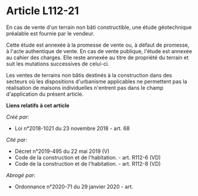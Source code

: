 # Article L112-21

En cas de vente d'un terrain non bâti constructible, une étude géotechnique préalable est fournie par le vendeur.

Cette étude est annexée à la promesse de vente ou, à défaut de promesse, à l'acte authentique de vente. En cas de vente
publique, l'étude est annexée au cahier des charges. Elle reste annexée au titre de propriété du terrain et suit les
mutations successives de celui-ci.

Les ventes de terrains non bâtis destinés à la construction dans des secteurs où les dispositions d'urbanisme applicables ne
permettent pas la réalisation de maisons individuelles n'entrent pas dans le champ d'application du présent article.

**Liens relatifs à cet article**

_Créé par_:

  - Loi n°2018-1021 du 23 novembre 2018 - art. 68

_Cité par_:

  - Décret n°2019-495 du 22 mai 2019 (V)
  - Code de la construction et de l'habitation. - art. R112-6 (VD)
  - Code de la construction et de l'habitation. - art. R112-8 (VD)

_Abrogé par_:

  - Ordonnance n°2020-71 du 29 janvier 2020 - art.
